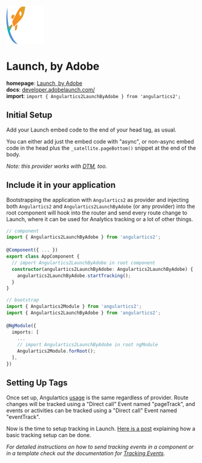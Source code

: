 <img 
    src="../../../assets/svg/launch.svg" 
    alt="Launch, by Adobe logo"
    height="100px"
    width="100px" />

# Launch, by Adobe
__homepage__: [Launch, by Adobe](https://www.adobe.com/experience-platform/launch.html)  
__docs__: [developer.adobelaunch.com/](https://developer.adobelaunch.com/)  
__import__: `import { Angulartics2LaunchByAdobe } from 'angulartics2';`  


## Initial Setup

Add your Launch embed code to the end of your head tag, as usual.

You can either add just the embed code with "async", or non-async embed code in the head plus the <code>_satellite.pageBottom()</code> snippet at the end of the body.

*Note: this provider works with [DTM](https://www.adobe.com/experience-platform/activation.html), too.*

## Include it in your application

Bootstrapping the application with ```Angulartics2``` as provider and injecting both ```Angulartics2``` and ```Angulartics2LaunchByAdobe``` (or any provider) into the root component will hook into the router and send every route change to Launch, where it can be used for Analytics tracking or a lot of other things.


```ts
// component
import { Angulartics2LaunchByAdobe } from 'angulartics2';

@Component({ ... })
export class AppComponent {
  // import Angulartics2LaunchByAdobe in root component
  constructor(angulartics2LaunchByAdobe: Angulartics2LaunchByAdobe) {
    angulartics2LaunchByAdobe.startTracking();
  }
}
```

```ts
// bootstrap
import { Angulartics2Module } from 'angulartics2';
import { Angulartics2LaunchByAdobe } from 'angulartics2';

@NgModule({
  imports: [
    ...
    // import Angulartics2LaunchByAdobe in root ngModule    
    Angulartics2Module.forRoot();
  ],
})
```

## Setting Up Tags

Once set up, Angulartics [usage](https://github.com/angulartics/angulartics2#usage) is the same regardless of provider. Route changes will be tracked using a "Direct call" Event named "pageTrack", and events or activities can be tracked using a "Direct call" Event named "eventTrack".

Now is the time to setup tracking in Launch.  [Here is a post](http://webanalyticsfordevelopers.com/2018/11/06/basic-tracking-remix-contains-launch/) explaining how a basic tracking setup can be done.

_For detailed instructions on how to send tracking events in a component or in a template check out the documentation for [Tracking Events](https://github.com/angulartics/angulartics2/wiki/Tracking-Events)._
